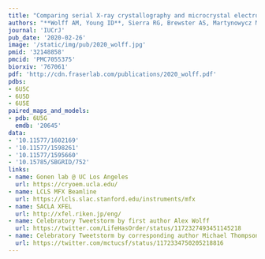 ```yaml
---
title: "Comparing serial X-ray crystallography and microcrystal electron diffraction (MicroED) as methods for routine structure determination from small macromolecular crystals"
authors: "**Wolff AM, Young ID**, Sierra RG, Brewster AS, Martynowycz MW, Nango E, Sugahara M, Nakane T, Ito K, Aquila A, Bhowmick A, **Biel JT**, Carbajo S, Cohen AE, **Cortez S**, Gonzalez A, Hino T, Im D, Koralek JD, Kubo M, **Lazarou TS**, Nomura T, Owada S, Samelson A, Tanaka R, Tanaka T, **Thompson EM**, van den Bedem H, **Woldeyes RA**, Yumoto F, Zhao W, Tono K, Boutet S, Iwata S, Gonen T, Sauter NK, **Fraser JS, Thompson MC**."
journal: 'IUCrJ'
pub_date: '2020-02-26'
image: '/static/img/pub/2020_wolff.jpg'
pmid: '32148858'
pmcid: 'PMC7055375'
biorxiv: '767061'
pdf: 'http://cdn.fraserlab.com/publications/2020_wolff.pdf'
pdbs:
- 6U5C
- 6U5D
- 6U5E
paired_maps_and_models:
- pdb: 6U5G
  emdb: '20645'
data:
- '10.11577/1602169'
- '10.11577/1598261'
- '10.11577/1595660'
- '10.15785/SBGRID/752'
links:
- name: Gonen lab @ UC Los Angeles
  url: https://cryoem.ucla.edu/
- name: LCLS MFX Beamline
  url: https://lcls.slac.stanford.edu/instruments/mfx
- name: SACLA XFEL
  url: http://xfel.riken.jp/eng/
- name: Celebratory Tweetstorm by first author Alex Wolff
  url: https://twitter.com/LifeHasOrder/status/1172327493451145218
- name: Celebratory Tweetstorm by corresponding author Michael Thompson
  url: https://twitter.com/mctucsf/status/1172334750205218816
---
```

